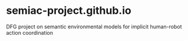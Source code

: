 # semiac-project.github.io
DFG project on semantic environmental models for implicit human-robot action coordination
